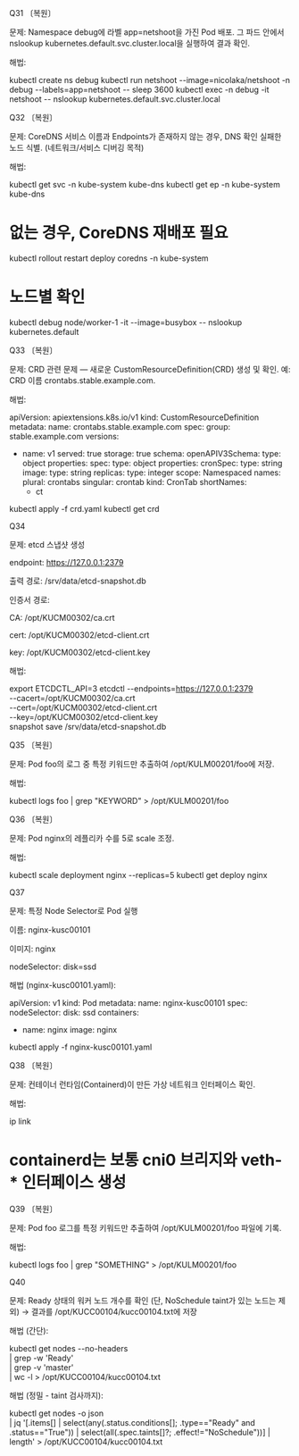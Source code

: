 Q31 〔복원〕

문제:
Namespace debug에 라벨 app=netshoot을 가진 Pod 배포.
그 파드 안에서 nslookup kubernetes.default.svc.cluster.local을 실행하여 결과 확인.

해법:

kubectl create ns debug
kubectl run netshoot --image=nicolaka/netshoot -n debug --labels=app=netshoot -- sleep 3600
kubectl exec -n debug -it netshoot -- nslookup kubernetes.default.svc.cluster.local

Q32 〔복원〕

문제:
CoreDNS 서비스 이름과 Endpoints가 존재하지 않는 경우, DNS 확인 실패한 노드 식별.
(네트워크/서비스 디버깅 목적)

해법:

kubectl get svc -n kube-system kube-dns
kubectl get ep -n kube-system kube-dns
# 없는 경우, CoreDNS 재배포 필요
kubectl rollout restart deploy coredns -n kube-system
# 노드별 확인
kubectl debug node/worker-1 -it --image=busybox -- nslookup kubernetes.default

Q33 〔복원〕

문제:
CRD 관련 문제 — 새로운 CustomResourceDefinition(CRD) 생성 및 확인.
예: CRD 이름 crontabs.stable.example.com.

해법:

apiVersion: apiextensions.k8s.io/v1
kind: CustomResourceDefinition
metadata:
  name: crontabs.stable.example.com
spec:
  group: stable.example.com
  versions:
  - name: v1
    served: true
    storage: true
    schema:
      openAPIV3Schema:
        type: object
        properties:
          spec:
            type: object
            properties:
              cronSpec:
                type: string
              image:
                type: string
              replicas:
                type: integer
  scope: Namespaced
  names:
    plural: crontabs
    singular: crontab
    kind: CronTab
    shortNames:
    - ct

kubectl apply -f crd.yaml
kubectl get crd

Q34

문제:
etcd 스냅샷 생성

endpoint: https://127.0.0.1:2379

출력 경로: /srv/data/etcd-snapshot.db

인증서 경로:

CA: /opt/KUCM00302/ca.crt

cert: /opt/KUCM00302/etcd-client.crt

key: /opt/KUCM00302/etcd-client.key

해법:

export ETCDCTL_API=3
etcdctl --endpoints=https://127.0.0.1:2379 \
  --cacert=/opt/KUCM00302/ca.crt \
  --cert=/opt/KUCM00302/etcd-client.crt \
  --key=/opt/KUCM00302/etcd-client.key \
  snapshot save /srv/data/etcd-snapshot.db

Q35 〔복원〕

문제:
Pod foo의 로그 중 특정 키워드만 추출하여 /opt/KULM00201/foo에 저장.

해법:

kubectl logs foo | grep "KEYWORD" > /opt/KULM00201/foo

Q36 〔복원〕

문제:
Pod nginx의 레플리카 수를 5로 scale 조정.

해법:

kubectl scale deployment nginx --replicas=5
kubectl get deploy nginx

Q37

문제:
특정 Node Selector로 Pod 실행

이름: nginx-kusc00101

이미지: nginx

nodeSelector: disk=ssd

해법 (nginx-kusc00101.yaml):

apiVersion: v1
kind: Pod
metadata:
  name: nginx-kusc00101
spec:
  nodeSelector:
    disk: ssd
  containers:
  - name: nginx
    image: nginx

kubectl apply -f nginx-kusc00101.yaml

Q38 〔복원〕

문제:
컨테이너 런타임(Containerd)이 만든 가상 네트워크 인터페이스 확인.

해법:

ip link
# containerd는 보통 cni0 브리지와 veth-* 인터페이스 생성

Q39 〔복원〕

문제:
Pod foo 로그를 특정 키워드만 추출하여 /opt/KULM00201/foo 파일에 기록.

해법:

kubectl logs foo | grep "SOMETHING" > /opt/KULM00201/foo

Q40

문제:
Ready 상태의 워커 노드 개수를 확인 (단, NoSchedule taint가 있는 노드는 제외)
→ 결과를 /opt/KUCC00104/kucc00104.txt에 저장

해법 (간단):

kubectl get nodes --no-headers \
  | grep -w 'Ready' \
  | grep -v 'master' \
  | wc -l > /opt/KUCC00104/kucc00104.txt


해법 (정밀 - taint 검사까지):

kubectl get nodes -o json \
  | jq '[.items[] 
    | select(any(.status.conditions[]; .type=="Ready" and .status=="True")) 
    | select(all(.spec.taints[]?; .effect!="NoSchedule"))] 
    | length' > /opt/KUCC00104/kucc00104.txt